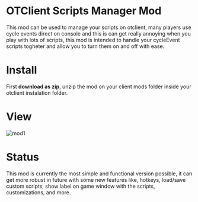 # OTClient Scripts Manager Mod

This mod can be used to manage your scripts on otclient, many players use cycle events direct on console and this is can get really annoying when you play with lots of scripts, this mod is intended to handle your cycleEvent scripts togheter and allow you to turn them on and off with ease.

# Install

First **download as zip**, unzip the mod on your client mods folder inside your otclient instalation folder.

# View

![mod1](https://i.imgur.com/HfXONLm.png)

# Status

This mod is currently the most simple and functional version possible, it can get more robust in future with some new features like, hotkeys, load/save custom scripts, show label on game window with the scripts, customizations, and more.
